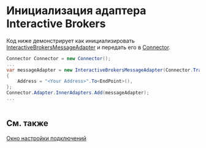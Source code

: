 # Инициализация адаптера Interactive Brokers

Код ниже демонстрирует как инициализировать [InteractiveBrokersMessageAdapter](xref:StockSharp.InteractiveBrokers.InteractiveBrokersMessageAdapter) и передать его в [Connector](xref:StockSharp.Algo.Connector).

```cs
Connector Connector = new Connector();				
...				
var messageAdapter = new InteractiveBrokersMessageAdapter(Connector.TransactionIdGenerator)
{
	Address = "<Your Address>".To<EndPoint>(),
};
Connector.Adapter.InnerAdapters.Add(messageAdapter);
...	
							
```

## См. также

[Окно настройки подключений](../../../graphical_user_interface/connection_settings_window.md)
